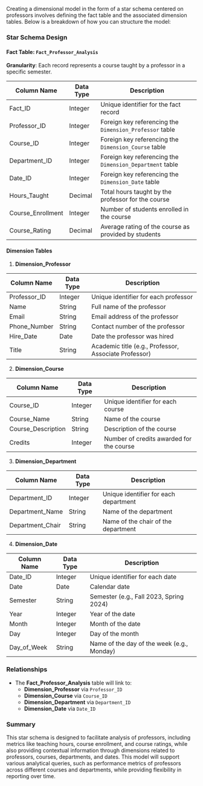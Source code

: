 Creating a dimensional model in the form of a star schema centered on professors involves defining the fact table and the associated dimension tables. Below is a breakdown of how you can structure the model:

### Star Schema Design

#### Fact Table: `Fact_Professor_Analysis`

**Granularity**: Each record represents a course taught by a professor in a specific semester.

| Column Name          | Data Type    | Description                                                 |
|----------------------|--------------|-------------------------------------------------------------|
| Fact_ID              | Integer      | Unique identifier for the fact record                       |
| Professor_ID         | Integer      | Foreign key referencing the `Dimension_Professor` table     |
| Course_ID            | Integer      | Foreign key referencing the `Dimension_Course` table        |
| Department_ID        | Integer      | Foreign key referencing the `Dimension_Department` table    |
| Date_ID              | Integer      | Foreign key referencing the `Dimension_Date` table          |
| Hours_Taught         | Decimal      | Total hours taught by the professor for the course          |
| Course_Enrollment     | Integer      | Number of students enrolled in the course                   |
| Course_Rating        | Decimal      | Average rating of the course as provided by students        |

#### Dimension Tables

1. **Dimension_Professor**

| Column Name          | Data Type    | Description                                                 |
|----------------------|--------------|-------------------------------------------------------------|
| Professor_ID         | Integer      | Unique identifier for each professor                        |
| Name                 | String       | Full name of the professor                                  |
| Email                | String       | Email address of the professor                              |
| Phone_Number         | String       | Contact number of the professor                             |
| Hire_Date            | Date         | Date the professor was hired                                |
| Title                | String       | Academic title (e.g., Professor, Associate Professor)      |

2. **Dimension_Course**

| Column Name          | Data Type    | Description                                                 |
|----------------------|--------------|-------------------------------------------------------------|
| Course_ID            | Integer      | Unique identifier for each course                           |
| Course_Name          | String       | Name of the course                                         |
| Course_Description   | String       | Description of the course                                   |
| Credits              | Integer      | Number of credits awarded for the course                   |

3. **Dimension_Department**

| Column Name          | Data Type    | Description                                                 |
|----------------------|--------------|-------------------------------------------------------------|
| Department_ID        | Integer      | Unique identifier for each department                      |
| Department_Name      | String       | Name of the department                                     |
| Department_Chair     | String       | Name of the chair of the department                        |

4. **Dimension_Date**

| Column Name          | Data Type    | Description                                                 |
|----------------------|--------------|-------------------------------------------------------------|
| Date_ID              | Integer      | Unique identifier for each date                             |
| Date                 | Date         | Calendar date                                             |
| Semester             | String       | Semester (e.g., Fall 2023, Spring 2024)                   |
| Year                 | Integer      | Year of the date                                          |
| Month                | Integer      | Month of the date                                         |
| Day                  | Integer      | Day of the month                                         |
| Day_of_Week          | String       | Name of the day of the week (e.g., Monday)               |

### Relationships

- The **Fact_Professor_Analysis** table will link to:
  - **Dimension_Professor** via `Professor_ID`
  - **Dimension_Course** via `Course_ID`
  - **Dimension_Department** via `Department_ID`
  - **Dimension_Date** via `Date_ID`

### Summary

This star schema is designed to facilitate analysis of professors, including metrics like teaching hours, course enrollment, and course ratings, while also providing contextual information through dimensions related to professors, courses, departments, and dates. This model will support various analytical queries, such as performance metrics of professors across different courses and departments, while providing flexibility in reporting over time.
